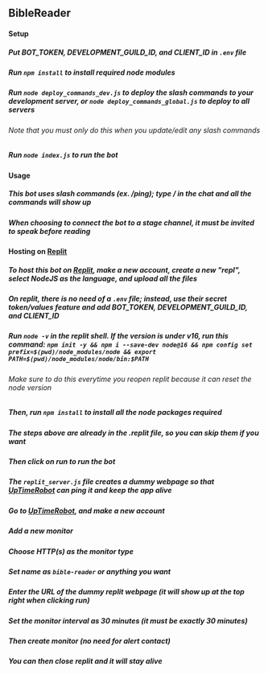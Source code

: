 ## BibleReader

#### Setup
##### Put BOT_TOKEN, DEVELOPMENT_GUILD_ID, and CLIENT_ID in `.env` file
##### Run `npm install` to install required node modules
##### Run `node deploy_commands_dev.js` to deploy the slash commands to your development server, or `node deploy_commands_global.js` to deploy to all servers
###### Note that you must only do this when you update/edit any slash commands
##### Run `node index.js` to run the bot

#### Usage
##### This bot uses slash commands (ex. /ping); type / in the chat and all the commands will show up
##### When choosing to connect the bot to a stage channel, it must be invited to speak before reading

#### Hosting on [Replit](https://replit.com)
##### To host this bot on [Replit](https://replit.com), make a new account, create a new "repl", select NodeJS as the language, and upload all the files
##### On replit, there is no need of a `.env` file; instead, use their secret token/values feature and add BOT_TOKEN, DEVELOPMENT_GUILD_ID, and CLIENT_ID
##### Run `node -v` in the replit shell. If the version is under v16, run this command: `npm init -y && npm i --save-dev node@16 && npm config set prefix=$(pwd)/node_modules/node && export PATH=$(pwd)/node_modules/node/bin:$PATH`
###### Make sure to do this everytime you reopen replit because it can reset the node version
##### Then, run `npm install` to install all the node packages required
##### The steps above are already in the .replit file, so you can skip them if you want
##### Then click on run to run the bot
##### The `replit_server.js` file creates a dummy webpage so that [UpTimeRobot](https://uptimerobot.com) can ping it and keep the app alive
##### Go to [UpTimeRobot](https://uptimerobot.com/), and make a new account
##### Add a new monitor
##### Choose HTTP(s) as the monitor type
##### Set name as `bible-reader` or anything you want
##### Enter the URL of the dummy replit webpage (it will show up at the top right when clicking run)
##### Set the monitor interval as 30 minutes (it must be exactly 30 minutes)
##### Then create monitor (no need for alert contact)
##### You can then close replit and it will stay alive
